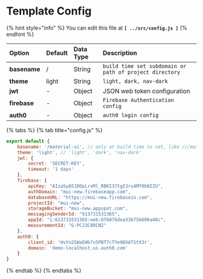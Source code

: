 # Template Config

{% hint style="info" %}
You can edit this file at **`[ ../src/config.js ]`**
{% endhint %}

| **Option** | **Default** | **Data Type** | **Description** |
| :--- | :--- | :--- | :--- |
| **basename** | / | String | `build time set subdomain or path of project directory` |
| **theme** | light | String | `light, dark, nav-dark` |
| **jwt** | - | Object | JSON web token configuration |
| **firebase** | - | Object | `Firebase Authentication config` |
| **auth0** | - | Object | `auth0 login config` |

{% tabs %}
{% tab title="config.js" %}
```javascript
export default {
    basename: '/material-ui', // only at build time to set, like ///materially/react/default
    theme: 'light', // 'light', 'dark', 'nav-dark'
    jwt: {
        secret: 'SECRET-KEY',
        timeout: '1 days'
    },
    firebase: {
        apiKey: "AIzaSyA5JDOpLrxMl_RBKI37tgI3ru4Mf0b0IZU",
        authDomain: "mui-new.firebaseapp.com",
        databaseURL: "https://mui-new.firebaseio.com",
        projectId: "mui-new",
        storageBucket: "mui-new.appspot.com",
        messagingSenderId: "613731531365",
        appId: "1:613731531365:web:8fb076dea33bf5b606a48c",
        measurementId: "G-PCJ3C8RCN2"
    },
    auth0: {
        client_id: 'HvYn25WaEHb7v5PBT7cTYe98XATStX3r',
        domain: 'demo-localhost.us.auth0.com'
    }
}


```
{% endtab %}
{% endtabs %}

